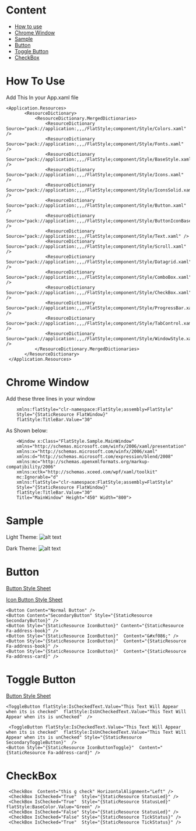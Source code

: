 # Content
+ [How to use](https://github.com/Touseefelahi/WpfFlatStyle#How-To-Use)
+ [Chrome Window](https://github.com/Touseefelahi/WpfFlatStyle#Chrome-Window)
+ [Sample](https://github.com/Touseefelahi/WpfFlatStyle#Sample)
+ [Button](https://github.com/Touseefelahi/WpfFlatStyle#button)
+ [Toggle Button](https://github.com/Touseefelahi/WpfFlatStyle#Toggle-button)
+ [CheckBox](https://github.com/Touseefelahi/WpfFlatStyle#checkbox)

# How To Use
Add This In your App.xaml file

    <Application.Resources>
           <ResourceDictionary>
               <ResourceDictionary.MergedDictionaries>
                   <ResourceDictionary Source="pack://application:,,,/FlatStyle;component/Style/Colors.xaml" />
                   <ResourceDictionary Source="pack://application:,,,/FlatStyle;component/Style/Fonts.xaml" />
                   <ResourceDictionary Source="pack://application:,,,/FlatStyle;component/Style/BaseStyle.xaml" />
                   <ResourceDictionary Source="pack://application:,,,/FlatStyle;component/Style/Icons.xaml" />                
                   <ResourceDictionary Source="pack://application:,,,/FlatStyle;component/Style/IconsSolid.xaml" />
                   <ResourceDictionary Source="pack://application:,,,/FlatStyle;component/Style/Button.xaml" />
                   <ResourceDictionary Source="pack://application:,,,/FlatStyle;component/Style/ButtonIconBased.xaml" />
                   <ResourceDictionary Source="pack://application:,,,/FlatStyle;component/Style/Text.xaml" />
                   <ResourceDictionary Source="pack://application:,,,/FlatStyle;component/Style/Scroll.xaml" />
                   <ResourceDictionary Source="pack://application:,,,/FlatStyle;component/Style/Datagrid.xaml" />
                   <ResourceDictionary Source="pack://application:,,,/FlatStyle;component/Style/ComboBox.xaml" />
                   <ResourceDictionary Source="pack://application:,,,/FlatStyle;component/Style/CheckBox.xaml" />                
                   <ResourceDictionary Source="pack://application:,,,/FlatStyle;component/Style/ProgressBar.xaml" />  
                   <ResourceDictionary Source="pack://application:,,,/FlatStyle;component/Style/TabControl.xaml" />
                   <ResourceDictionary Source="pack://application:,,,/FlatStyle;component/Style/WindowStyle.xaml" />
               </ResourceDictionary.MergedDictionaries>
           </ResourceDictionary>
     </Application.Resources>


# Chrome Window
 Add  these three lines in your window
 
        xmlns:flatStyle="clr-namespace:FlatStyle;assembly=FlatStyle"           
        Style="{StaticResource FlatWindow}"
        flatStyle:TitleBar.Value="30"
 As Shown below:
 
        <Window x:Class="FlatStyle.Sample.MainWindow"      
        xmlns="http://schemas.microsoft.com/winfx/2006/xaml/presentation"        
        xmlns:x="http://schemas.microsoft.com/winfx/2006/xaml"        
        xmlns:d="http://schemas.microsoft.com/expression/blend/2008"        
        xmlns:mc="http://schemas.openxmlformats.org/markup-compatibility/2006"        
        xmlns:xctk="http://schemas.xceed.com/wpf/xaml/toolkit"        
        mc:Ignorable="d" 
        xmlns:flatStyle="clr-namespace:FlatStyle;assembly=FlatStyle"   
        Style="{StaticResource FlatWindow}"
        flatStyle:TitleBar.Value="30"
        Title="MainWindow" Height="450" Width="800">
        
# Sample
 
 Light Theme: 
![alt text](https://github.com/Touseefelahi/WpfFlatStyle/blob/master/BlueLightTheme.png " Light Theme")
 
Dark Theme: 
![alt text](https://github.com/Touseefelahi/WpfFlatStyle/blob/master/BlueDarkTheme.png " Dark Theme")

# Button
[Button Style Sheet](https://github.com/Touseefelahi/WpfFlatStyle/blob/master/Style/Button.xaml#StyleSheet)

[Icon Button Style Sheet](https://github.com/Touseefelahi/WpfFlatStyle/blob/master/Style/ButtonIconBased.xaml#StyleSheet)   
        
    <Button Content="Normal Button" />
    <Button Content="SecondaryButton" Style="{StaticResource SecondaryButton}" />
    <Button Style="{StaticResource IconButton}" Content="{StaticResource Fa-address-book}" />
    <Button Style="{StaticResource IconButton}"  Content="&#xf086;" />
    <Button Style="{StaticResource IconButton}"  Content="{StaticResource Fa-address-book}" />
    <Button Style="{StaticResource IconButton}"  Content="{StaticResource Fa-address-card}" />  
   
# Toggle Button
[Button Style Sheet](https://github.com/Touseefelahi/WpfFlatStyle/blob/master/Style/Button.xaml#StyleSheet)


    <ToggleButton flatStyle:IsCheckedText.Value="This Text Will Appear when its is checked"  flatStyle:IsUnCheckedText.Value="This Text Will Appear when its is unChecked"  />
    
     <ToggleButton flatStyle:IsCheckedText.Value="This Text Will Appear when its is checked"  flatStyle:IsUnCheckedText.Value="This Text Will Appear when its is unChecked" Style="{StaticResource SecondaryToggleButton}"  />
    <Button Style="{StaticResource IconButtonToggle}"  Content="{StaticResource Fa-address-card}" />              
 

# CheckBox
     <CheckBox  Content="this g check" HorizontalAlignment="Left" />
     <CheckBox IsChecked="True"  Style="{StaticResource StatusLed}" />
     <CheckBox IsChecked="True"  Style="{StaticResource StatusLed}" flatStyle:BaseColor.Value="Green" />
     <CheckBox IsChecked="False" Style="{StaticResource StatusLed}" />
     <CheckBox IsChecked="False" Style="{StaticResource TickStatus}" />
     <CheckBox IsChecked="True"  Style="{StaticResource TickStatus}" />

